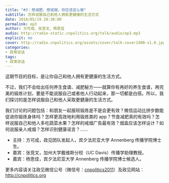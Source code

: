 ```yaml
---
title: "#3：想减肥、想戒烟，你应该这么做"
subtitle: 怎样说服自己和他人拥有更健康的生活方式
date: 2016/05/19 20:30:00
permalink: ep3
author: 方可成、张竞文、杨思佳
audio: http://radio-static.cnpolitics.org/talk/audio/ep3.mp3
explicit: no
cover: http://radio.cnpolitics.org/assets/cover/talk-cover1400-v1.0.jpg
categories:
- 政常说话
tags:
- 政常说话
---
```

这期节目的目标，是让你自己和他人拥有更健康的生活方式。

不过，我们不会给出任何养生食谱、减肥秘方——就算你有再好的养生食谱，再完美的锻炼计划，要是不能说服自己或者他人行动起来，那一切都是白搭。所以，我们探讨的是怎样说服自己和他人采取更健康的生活方式。

我们讨论的问题包括：和朋友一起报班锻炼是不是会更有效？微信运动比拼步数能促进你锻炼身体吗？怎样更高效地利用锻炼类的 app？节食减肥真的有效吗？怎样说服自己和他人多吃蔬菜水果？怎样的戒烟广告最有效？烟盒应该怎样设计？如何说服亲人戒烟？怎样识别健康谣言？……

- 主持：方可成，政见团队发起人，宾夕法尼亚大学 Annenberg 传播学院博士生。
- 嘉宾：张竞文，加州大学戴维斯分校（UC Davis）传播学助理教授。
- 嘉宾：杨思佳，宾夕法尼亚大学 Annenberg 传播学院博士候选人。

更多内容请关注政见微信公号（微信号：[cnpolitics2011](http://open.weixin.qq.com/qr/code/?username=cnpolitics2011)）及政见网站：<http://cnpolitics.org>
